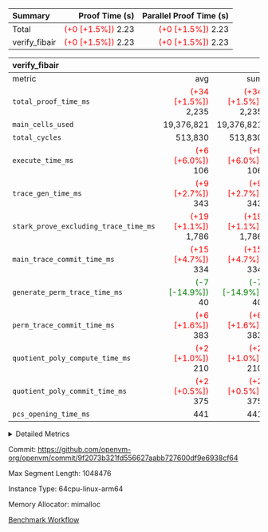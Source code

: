 | Summary | Proof Time (s) | Parallel Proof Time (s) |
|:---|---:|---:|
| Total | <span style='color: red'>(+0 [+1.5%])</span> 2.23 | <span style='color: red'>(+0 [+1.5%])</span> 2.23 |
| verify_fibair | <span style='color: red'>(+0 [+1.5%])</span> 2.23 | <span style='color: red'>(+0 [+1.5%])</span> 2.23 |


| verify_fibair |||||
|:---|---:|---:|---:|---:|
|metric|avg|sum|max|min|
| `total_proof_time_ms ` | <span style='color: red'>(+34 [+1.5%])</span> 2,235 | <span style='color: red'>(+34 [+1.5%])</span> 2,235 | <span style='color: red'>(+34 [+1.5%])</span> 2,235 | <span style='color: red'>(+34 [+1.5%])</span> 2,235 |
| `main_cells_used     ` |  19,376,821 |  19,376,821 |  19,376,821 |  19,376,821 |
| `total_cycles        ` |  513,830 |  513,830 |  513,830 |  513,830 |
| `execute_time_ms     ` | <span style='color: red'>(+6 [+6.0%])</span> 106 | <span style='color: red'>(+6 [+6.0%])</span> 106 | <span style='color: red'>(+6 [+6.0%])</span> 106 | <span style='color: red'>(+6 [+6.0%])</span> 106 |
| `trace_gen_time_ms   ` | <span style='color: red'>(+9 [+2.7%])</span> 343 | <span style='color: red'>(+9 [+2.7%])</span> 343 | <span style='color: red'>(+9 [+2.7%])</span> 343 | <span style='color: red'>(+9 [+2.7%])</span> 343 |
| `stark_prove_excluding_trace_time_ms` | <span style='color: red'>(+19 [+1.1%])</span> 1,786 | <span style='color: red'>(+19 [+1.1%])</span> 1,786 | <span style='color: red'>(+19 [+1.1%])</span> 1,786 | <span style='color: red'>(+19 [+1.1%])</span> 1,786 |
| `main_trace_commit_time_ms` | <span style='color: red'>(+15 [+4.7%])</span> 334 | <span style='color: red'>(+15 [+4.7%])</span> 334 | <span style='color: red'>(+15 [+4.7%])</span> 334 | <span style='color: red'>(+15 [+4.7%])</span> 334 |
| `generate_perm_trace_time_ms` | <span style='color: green'>(-7 [-14.9%])</span> 40 | <span style='color: green'>(-7 [-14.9%])</span> 40 | <span style='color: green'>(-7 [-14.9%])</span> 40 | <span style='color: green'>(-7 [-14.9%])</span> 40 |
| `perm_trace_commit_time_ms` | <span style='color: red'>(+6 [+1.6%])</span> 383 | <span style='color: red'>(+6 [+1.6%])</span> 383 | <span style='color: red'>(+6 [+1.6%])</span> 383 | <span style='color: red'>(+6 [+1.6%])</span> 383 |
| `quotient_poly_compute_time_ms` | <span style='color: red'>(+2 [+1.0%])</span> 210 | <span style='color: red'>(+2 [+1.0%])</span> 210 | <span style='color: red'>(+2 [+1.0%])</span> 210 | <span style='color: red'>(+2 [+1.0%])</span> 210 |
| `quotient_poly_commit_time_ms` | <span style='color: red'>(+2 [+0.5%])</span> 375 | <span style='color: red'>(+2 [+0.5%])</span> 375 | <span style='color: red'>(+2 [+0.5%])</span> 375 | <span style='color: red'>(+2 [+0.5%])</span> 375 |
| `pcs_opening_time_ms ` |  441 |  441 |  441 |  441 |



<details>
<summary>Detailed Metrics</summary>

|  | verify_program_compile_ms | total_cells | stark_prove_excluding_trace_time_ms | quotient_poly_compute_time_ms | quotient_poly_commit_time_ms | perm_trace_commit_time_ms | pcs_opening_time_ms | main_trace_commit_time_ms |
| --- | --- | --- | --- | --- | --- | --- | --- |
|  | 5 | 65,536 | 61 | 2 | 14 | 0 | 31 | 13 | 

| air_name | rows | quotient_deg | main_cols | interactions | constraints | cells |
| --- | --- | --- | --- | --- | --- | --- |
| AccessAdapterAir<2> |  | 4 |  | 5 | 12 |  | 
| AccessAdapterAir<4> |  | 4 |  | 5 | 12 |  | 
| AccessAdapterAir<8> |  | 4 |  | 5 | 12 |  | 
| FibonacciAir | 32,768 | 1 | 2 |  | 5 | 65,536 | 
| FriReducedOpeningAir |  | 4 |  | 31 | 53 |  | 
| NativePoseidon2Air<BabyBearParameters>, 1> |  | 4 |  | 176 | 590 |  | 
| PhantomAir |  | 4 |  | 3 | 4 |  | 
| ProgramAir |  | 1 |  | 1 | 4 |  | 
| VariableRangeCheckerAir |  | 1 |  | 1 | 4 |  | 
| VmAirWrapper<BranchNativeAdapterAir, BranchEqualCoreAir<1> |  | 2 |  | 11 | 23 |  | 
| VmAirWrapper<JalNativeAdapterAir, JalCoreAir> |  | 4 |  | 7 | 6 |  | 
| VmAirWrapper<NativeAdapterAir<2, 0>, PublicValuesCoreAir> |  | 4 |  | 11 | 22 |  | 
| VmAirWrapper<NativeAdapterAir<2, 1>, FieldArithmeticCoreAir> |  | 4 |  | 15 | 23 |  | 
| VmAirWrapper<NativeLoadStoreAdapterAir<1>, NativeLoadStoreCoreAir<1> |  | 4 |  | 15 | 20 |  | 
| VmAirWrapper<NativeLoadStoreAdapterAir<4>, NativeLoadStoreCoreAir<4> |  | 4 |  | 15 | 20 |  | 
| VmAirWrapper<NativeVectorizedAdapterAir<4>, FieldExtensionCoreAir> |  | 4 |  | 15 | 23 |  | 
| VmConnectorAir |  | 4 |  | 3 | 8 |  | 
| VolatileBoundaryAir |  | 4 |  | 4 | 16 |  | 

| group | trace_gen_time_ms | total_proof_time_ms | total_cycles | total_cells | stark_prove_excluding_trace_time_ms | quotient_poly_compute_time_ms | quotient_poly_commit_time_ms | perm_trace_commit_time_ms | pcs_opening_time_ms | main_trace_commit_time_ms | main_cells_used | generate_perm_trace_time_ms | execute_time_ms |
| --- | --- | --- | --- | --- | --- | --- | --- | --- | --- | --- | --- | --- | --- |
| verify_fibair | 343 | 2,235 | 513,830 | 50,170,008 | 1,786 | 210 | 375 | 383 | 441 | 334 | 19,376,821 | 40 | 106 | 

| group | air_name | rows | prep_cols | perm_cols | main_cols | cells |
| --- | --- | --- | --- | --- | --- | --- |
| verify_fibair | AccessAdapterAir<2> | 65,536 |  | 16 | 11 | 1,769,472 | 
| verify_fibair | AccessAdapterAir<4> | 32,768 |  | 16 | 13 | 950,272 | 
| verify_fibair | AccessAdapterAir<8> | 128 |  | 16 | 17 | 4,224 | 
| verify_fibair | FriReducedOpeningAir | 1,024 |  | 36 | 26 | 63,488 | 
| verify_fibair | NativePoseidon2Air<BabyBearParameters>, 1> | 16,384 |  | 356 | 399 | 12,369,920 | 
| verify_fibair | PhantomAir | 16,384 |  | 8 | 6 | 229,376 | 
| verify_fibair | ProgramAir | 8,192 |  | 8 | 10 | 147,456 | 
| verify_fibair | VariableRangeCheckerAir | 262,144 | 2 | 8 | 1 | 2,359,296 | 
| verify_fibair | VmAirWrapper<BranchNativeAdapterAir, BranchEqualCoreAir<1> | 131,072 |  | 28 | 23 | 6,684,672 | 
| verify_fibair | VmAirWrapper<JalNativeAdapterAir, JalCoreAir> | 16,384 |  | 12 | 10 | 360,448 | 
| verify_fibair | VmAirWrapper<NativeAdapterAir<2, 1>, FieldArithmeticCoreAir> | 262,144 |  | 20 | 30 | 13,107,200 | 
| verify_fibair | VmAirWrapper<NativeLoadStoreAdapterAir<1>, NativeLoadStoreCoreAir<1> | 131,072 |  | 36 | 25 | 7,995,392 | 
| verify_fibair | VmAirWrapper<NativeLoadStoreAdapterAir<4>, NativeLoadStoreCoreAir<4> | 16,384 |  | 36 | 34 | 1,146,880 | 
| verify_fibair | VmAirWrapper<NativeVectorizedAdapterAir<4>, FieldExtensionCoreAir> | 8,192 |  | 20 | 40 | 491,520 | 
| verify_fibair | VmConnectorAir | 2 | 1 | 8 | 4 | 24 | 
| verify_fibair | VolatileBoundaryAir | 131,072 |  | 8 | 11 | 2,490,368 | 

</details>


Commit: https://github.com/openvm-org/openvm/commit/9f2073b321fd556627aabb727600df9e6938cf64

Max Segment Length: 1048476

Instance Type: 64cpu-linux-arm64

Memory Allocator: mimalloc

[Benchmark Workflow](https://github.com/openvm-org/openvm/actions/runs/12969996400)
